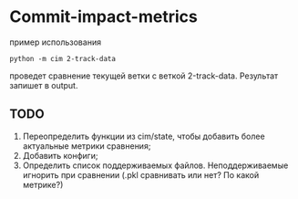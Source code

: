# Commit-impact-metrics

пример использования
```
python -m cim 2-track-data
```
проведет сравнение текущей ветки с веткой 2-track-data. Результат запишет в output.

## TODO
1. Переопределить функции из cim/state, чтобы добавить более актуальные метрики сравнения;
2. Добавить конфиги;
3. Определить список поддерживаемых файлов. Неподдерживаемые игнорить при сравнении (.pkl сравнивать или нет? По какой метрике?)